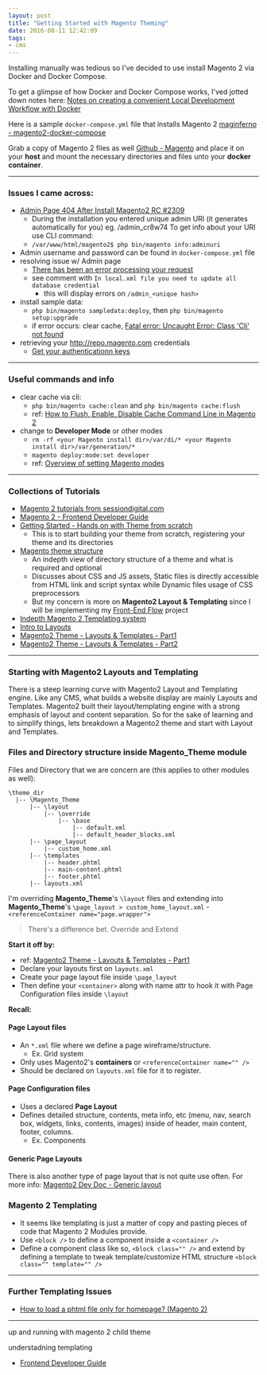 ```yaml
---
layout: post
title: "Getting Started with Magento Theming"
date: 2016-08-11 12:42:09
tags:
- cms
---
```


Installing manually was tedious so I've decided to use install Magento 2 via Docker and Docker Compose.

To get a glimpse of how Docker and Docker Compose works, I'ved jotted down notes here: [Notes on creating a convenient Local Development Workflow with Docker](Notes-on-creating-a-convenient-local-development-workflow-with-Docker)

Here is a sample `docker-compose.yml` file that installs Magento 2 [maginferno - magento2-docker-compose](https://github.com/mageinferno/magento2-docker-compose)

Grab a copy of Magento 2 files as well [Github - Magento](https://github.com/magento/magento2.git) and place it on your **host** and mount the necessary directories and files unto your **docker container**.

-----

### Issues I came across:

- [Admin Page 404 After Install Magento2 RC #2309](https://github.com/magento/magento2/issues/2309)
  * During the installation you entered unique admin URI (it generates automatically for you) eg. /admin_cr8w74 To get info about your URI use CLI command:
  * `/var/www/html/magento2$ php bin/magento info:adminuri`
- Admin username and password can be found in `docker-compose.yml` file
- resolving issue w/ Admin page
  * [There has been an error processing your request](https://community.magento.com/t5/Technical-Issues/There-has-been-an-error-processing-your-request/td-p/4905)
  * see comment with `In local.xml file you need to update all database credential`
    * this will display errors on `/admin_<unique hash>`
- install sample data:
  * `php bin/magento sampledata:deploy`, then `php bin/magento setup:upgrade`
  * if error occurs: clear cache, [Fatal error: Uncaught Error: Class 'Cli' not found](http://stackoverflow.com/questions/38668833/magento-2-cmd-fatal-error-uncaught-error-class-cli-not-found)
- retrieving your http://repo.magento.com credentials
  * [Get your authenticationn keys](http://devdocs.magento.com/guides/v2.0/install-gde/prereq/connect-auth.html)

-----

### Useful commands and info

- clear cache via cli:
  * `php bin/magento cache:clean` and `php bin/magento cache:flush`
  * ref: [How to Flush, Enable, Disable Cache Command Line in Magento 2](https://www.mageplaza.com/kb/how-flush-enable-disable-cache.html)
- change to **Developer Mode** or other modes
  * `rm -rf <your Magento install dir>/var/di/* <your Magento install dir>/var/generation/*`
  * `magento deploy:mode:set developer`
  * ref: [Overview of setting Magento modes](http://devdocs.magento.com/guides/v2.0/config-guide/cli/config-cli-subcommands-mode.html)

-----

### Collections of Tutorials

- [Magento 2 tutorials from sessiondigital.com](http://www.sessiondigital.com/magento/magento-2-tutorials/)
- [Magento 2 - Frontend Developer Guide](http://devdocs.magento.com/guides/v2.0/frontend-dev-guide/bk-frontend-dev-guide.html)
- [Getting Started - Hands on with Theme from scratch](http://devdocs.magento.com/guides/v2.0/frontend-dev-guide/themes/theme-create.html)
  * This is to start building your theme from scratch, registering your theme and its directories
- [Magento theme structure](http://devdocs.magento.com/guides/v2.0/frontend-dev-guide/themes/theme-structure.html)
  * An indepth view of directory structure of a theme and what is required and optional
  * Discusses about CSS and JS assets, Static files is directly accessible from HTML link and script syntax while Dynamic files usage of CSS preprocessors
  * But my concern is more on **Magento2 Layout & Templating** since I will be implementing my [Front-End Flow](https://github.com/rlynjb/frontendflow) project
- [Indepth Magento 2 Templating system](http://www.sessiondigital.com/blog/magento-2-tutorial-how-to-use-the-new-front-end-templating-system/)
- [Intro to Layouts](http://magento.stackexchange.com/questions/118278/creating-a-custom-homepage-template-in-magento2)
- [Magento2 Theme - Layouts & Templates - Part1](http://excellencemagentoblog.com/blog/2016/04/11/magento2-theme-layouts-templates/)
- [Magento2 Theme - Layouts & Templates - Part2](http://excellencemagentoblog.com/blog/2016/04/11/magento2-theme-layouts-templates-part2/)

-----

### Starting with Magento2 Layouts and Templating

There is a steep learning curve with Magento2 Layout and Templating engine. Like any CMS, what builds a website display are mainly Layouts and Templates. Magento2 built their layout/templating engine with a strong emphasis of layout and content separation. So for the sake of learning and to simplify things, lets breakdown a Magento2 theme and start with Layout and Templates.

### Files and Directory structure inside Magento_Theme module
Files and Directory that we are concern are (this applies to other modules as well):

```
\theme_dir
  |-- \Magento_Theme
      |-- \layout
          |-- \override
              |-- \base
                  |-- default.xml
                  |-- default_header_blocks.xml
      |-- \page_layout
          |-- custom_home.xml
      |-- \templates
          |-- header.phtml
          |-- main-content.phtml
          |-- footer.phtml
      |-- layouts.xml
```

I'm overriding **Magento_Theme**'s `\layout` files and extending into **Magento_Theme**'s `\page_layout > custom_home_layout.xml` - `<referenceContainer name="page.wrapper">`

> There's a difference bet. Override and Extend

**Start it off by:**

- ref: [Magento2 Theme - Layouts & Templates - Part1](http://excellencemagentoblog.com/blog/2016/04/11/magento2-theme-layouts-templates/)
- Declare your layouts first on `layouts.xml`
- Create your page layout file inside `\page_layout`
- Then define your `<container>` along with name attr to hook it with Page Configuration files inside `\layout`

**Recall:**

#### Page Layout files
- An `*.xml` file where we define a page wireframe/structure.
  * Ex. Grid system
- Only uses Magento2's **containers** or `<referenceContainer name="" />`
- Should be declared on `layouts.xml` file for it to register.

#### Page Configuration files
- Uses a declared **Page Layout**
- Defines detailed structure, contents, meta info, etc (menu, nav, search box, widgets, links, contents, images) inside of header, main content, footer, columns.
  * Ex. Components

#### Generic Page Layouts
There is also another type of page layout that is not quite use often. For more info: [Magento2 Dev Doc - Generic layout](http://devdocs.magento.com/guides/v2.1/frontend-dev-guide/layouts/layout-types.html#layout-types-gen)

### Magento 2 Templating
- It seems like templating is just a matter of copy and pasting pieces of code that Magento 2 Modules provide.
- Use `<block />` to define a component inside a `<container />`
- Define a component class like so, `<block class="" />` and extend by defining a template to tweak template/customize HTML structure `<block class="" template="" />`

-----

### Further Templating Issues

- [How to load a phtml file only for homepage? (Magento 2)](http://magento.stackexchange.com/questions/108296/how-to-load-a-phtml-file-only-for-homepage-magento-2)

-----

up and running with magento 2 child theme

understadning templating

- [Frontend Developer Guide](http://devdocs.magento.com/guides/v2.0/frontend-dev-guide/bk-frontend-dev-guide.html)

